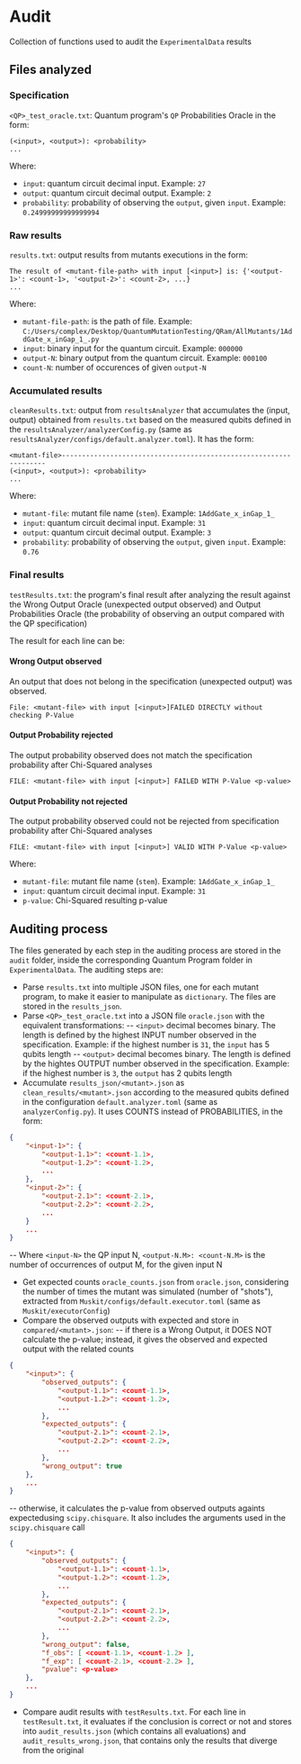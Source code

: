 # Audit

Collection of functions used to audit the `ExperimentalData` results

## Files analyzed

### Specification
`<QP>_test_oracle.txt`: Quantum program's `QP` Probabilities Oracle in the form:
```
(<input>, <output>): <probability>
...
```
Where:
- `input`: quantum circuit decimal input. Example: `27`
- `output`: quantum circuit decimal output. Example: `2`
- `probability`: probability of observing the `output`, given `input`. Example: `0.24999999999999994`

### Raw results
`results.txt`: output results from mutants executions in the form:
```
The result of <mutant-file-path> with input [<input>] is: {'<output-1>': <count-1>, '<output-2>': <count-2>, ...}
...
```
Where:
- `mutant-file-path`: is the path of file. Example: `C:/Users/complex/Desktop/QuantumMutationTesting/QRam/AllMutants/1AddGate_x_inGap_1_.py`
- `input`: binary input for the quantum circuit. Example: `000000`
- `output-N`: binary output from the quantum circuit. Example: `000100`
- `count-N`: number of occurences of given `output-N`

### Accumulated results
`cleanResults.txt`: output from `resultsAnalyzer` that accumulates the (input, output) obtained from `results.txt` based on the measured qubits defined in the `resultsAnalyzer/analyzerConfig.py` (same as `resultsAnalyzer/configs/default.analyzer.toml`). It has the form:
```
<mutant-file>------------------------------------------------------------------
(<input>, <output>): <probability>
...
```
Where:
- `mutant-file`: mutant file name (`stem`). Example: `1AddGate_x_inGap_1_`
- `input`: quantum circuit decimal input. Example: `31`
- `output`: quantum circuit decimal output. Example: `3`
- `probability`: probability of observing the `output`, given `input`. Example: `0.76`

### Final results
`testResults.txt`: the program's final result after analyzing the result against the Wrong Output Oracle (unexpected output observed) and Output Probabilities Oracle (the probability of observing an output compared with the QP specification)

The result for each line can be:

#### Wrong Output observed
An output that does not belong in the specification (unexpected output) was observed.
```
File: <mutant-file> with input [<input>]FAILED DIRECTLY without checking P-Value
```

#### Output Probability rejected
The output probability observed does not match the specification probability after Chi-Squared analyses
```
FILE: <mutant-file> with input [<input>] FAILED WITH P-Value <p-value>
```

#### Output Probability not rejected
The output probability observed could not be rejected from specification probability after Chi-Squared analyses
```
FILE: <mutant-file> with input [<input>] VALID WITH P-Value <p-value>
```

Where:
- `mutant-file`: mutant file name (`stem`). Example: `1AddGate_x_inGap_1_`
- `input`: quantum circuit decimal input. Example: `31`
- `p-value`: Chi-Squared resulting p-value

## Auditing process

The files generated by each step in the auditing process are stored in the `audit` folder, inside the corresponding Quantum Program folder in `ExperimentalData`.
The auditing steps are:

- Parse `results.txt` into multiple JSON files, one for each mutant program, to make it easier to manipulate as `dictionary`. The files are stored in the `results_json`.
- Parse `<QP>_test_oracle.txt` into a JSON file `oracle.json` with the equivalent transformations:
-- `<input>` decimal becomes binary. The length is defined by the highest INPUT number observed in the specification. Example: if the highest number is `31`, the `input` has 5 qubits length
-- `<output>` decimal becomes binary. The length is defined by the hightes OUTPUT number observed in the specification. Example: if the highest number is `3`, the `output` has 2 qubits length
- Accumulate `results_json/<mutant>.json` as `clean_results/<mutant>.json` according to the measured qubits defined in the configuration `default.analyzer.toml` (same as `analyzerConfig.py`). It uses COUNTS instead of PROBABILITIES, in the form:
```json
{
    "<input-1>": {
        "<output-1.1>": <count-1.1>,
        "<output-1.2>": <count-1.2>,
        ...
    },
    "<input-2>": {
        "<output-2.1>": <count-2.1>,
        "<output-2.2>": <count-2.2>,
        ...
    }
    ...
}
```
-- Where `<input-N>` the QP input N, `<output-N.M>: <count-N.M>` is the number of occurrences of output M, for the given input N
- Get expected counts `oracle_counts.json` from `oracle.json`, considering the number of times the mutant was simulated (number of "shots"), extracted from `Muskit/configs/default.executor.toml` (same as `Muskit/executorConfig`)
- Compare the observed outputs with expected and store in `compared/<mutant>.json`:
-- if there is a Wrong Output, it DOES NOT calculate the p-value; instead, it gives the observed and expected output with the related counts
```json
{
    "<input>": {
        "observed_outputs": {
            "<output-1.1>": <count-1.1>,
            "<output-1.2>": <count-1.2>,
            ...
        },
        "expected_outputs": {
            "<output-2.1>": <count-2.1>,
            "<output-2.2>": <count-2.2>,
            ...
        },
        "wrong_output": true
    },
    ...
}
```
-- otherwise, it calculates the p-value from observed outputs againts expectedusing `scipy.chisquare`. It also includes the arguments used in the `scipy.chisquare` call
```json
{
    "<input>": {
        "observed_outputs": {
            "<output-1.1>": <count-1.1>,
            "<output-1.2>": <count-1.2>,
            ...
        },
        "expected_outputs": {
            "<output-2.1>": <count-2.1>,
            "<output-2.2>": <count-2.2>,
            ...
        },
        "wrong_output": false,
        "f_obs": [ <count-1.1>, <count-1.2> ],
        "f_exp": [ <count-2.1>, <count-2.2> ],
        "pvalue": <p-value>
    },
    ...
}
```
- Compare audit results with `testResults.txt`. For each line in `testResult.txt`, it evaluates if the conclusion is correct or not and stores into `audit_results.json` (which contains all evaluations) and `audit_results_wrong.json`, that contains only the results that diverge from the original
